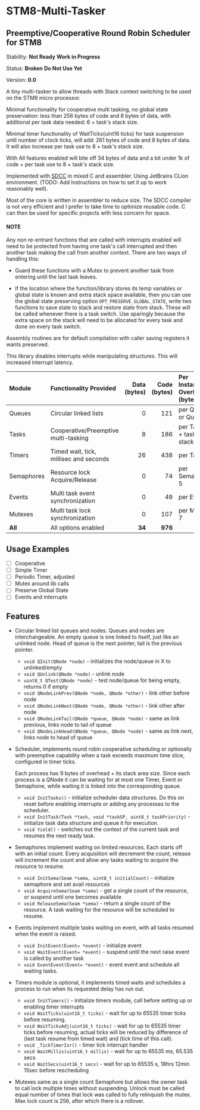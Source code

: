 # STM8-Multi-Tasker

## Preemptive/Cooperative Round Robin Scheduler for STM8

Stability: **Not Ready** **Work in Progress**

Status: **Broken** **Do Not Use Yet**

Version: **0.0**

A tiny multi-tasker to allow threads with Stack context switching to be used on the STM8 micro
processor.

Minimal functionality for cooperative multi tasking, no global state preservation: less than 256
bytes of code and 8 bytes of data, with additional per task data needed: 6 + task's stack size.

Minimal timer functionality of WaitTicks(uint16 ticks) for task suspension until number of clock
ticks, will add: 261 bytes of code and 8 bytes of data. It will also increase per task use to 8
\+ task's stack size.

With All features enabled will bite off 34 bytes of data and a bit under 1k of code + per task
use to 8 + task's stack size.

Implemented with [SDCC](http://sdcc.sourceforge.net) in mixed C and assembler. Using JetBrains
CLion environment. (TODO: Add Instructions on how to set it up to work reasonably well).

Most of the core is written in assembler to reduce size. The SDCC compiler is not very efficient
and I prefer to take time to optimize reusable code. C can then be used for specific projects
with less concern for space.

#### NOTE

Any non re-entrant functions that are called with interrupts enabled will need to be protected
from having one task's call interrupted and then another task making the call from another
context. There are two ways of handling this:

* Guard these functions with a Mutex to prevent another task from entering until the last task
  leaves.

* If the location where the function/library stores its temp variables or global state is known
  and extra stack space available, then you can use the global state preserving option
  `OPT_PRESERVE_GLOBAL_STATE`, write two functions to save state to stack and restore state from
  stack. These will be called whenever there is a task switch. Use sparingly because the extra
  space on the stack will need to be allocated for every task and done on every task switch.

Assembly routines are for default compilation with caller saving registers it wants preserved.

This library disables interrupts while manipulating structures. This will increased interrupt
latency.

| Module     | Functionality Provided                 | Data (bytes) | Code (bytes) | Per Instance Overhead (bytes)  |
|:-----------|:---------------------------------------|-------------:|-------------:|:-------------------------------|
| Queues     | Circular linked lists                  |            0 |          121 | per QNode or Queue: 4          |
| Tasks      | Cooperative/Preemptive multi-tasking   |            8 |          186 | per Task: 6  + task stack size |
| Timers     | Timed wait, tick, millisec and seconds |           26 |          438 | per Task: 2                    |
| Semaphores | Resource lock Acquire/Release          |            0 |           74 | per Semaphore: 5               |
| Events     | Multi task event synchronization       |            0 |           49 | per Event: 4                   |
| Mutexes    | Multi task lock synchronization        |            0 |          107 | per Mutex: 7                   |
| **All**    | All options enabled                    |       **34** |      **976** |                                |

## Usage Examples

* [ ] Cooperative
* [ ] Simple Timer
* [ ] Periodic Timer, adjusted
* [ ] Mutex around lib calls
* [ ] Preserve Global State
* [ ] Events and interrupts

## Features

* Circular linked list queues and nodes. Queues and nodes are interchangeable. An empty queue is
  one linked to itself, just like an unlinked node. Head of queue is the next pointer, tail is
  the previous pointer.

  * `void QInit(QNode *node)` - initializes the node/queue in X to unlinked/empty
  * `void QUnlink(QNode *node)` - unlink node
  * `uint8_t QTest(QNode *node)` - test node/queue for being empty, returns 0 if empty
  * `void QNodeLinkPrev(QNode *node, QNode *other)` - link other before node
  * `void QNodeLinkNext(QNode *node, QNode *other)` - link other after node
  * `void QNodeLinkTail(QNode *queue, QNode *node)` - same as link previous, links node to tail
    of queue
  * `void QNodeLinkHead(QNode *queue, QNode *node)` - same as link next, links node to head of
    queue

* Scheduler, implements round robin cooperative scheduling or optionally with preemptive
  capability when a task exceeds maximum time slice, configured in timer ticks.

  Each process has 9 bytes of overhead + its stack area size. Since each process is a QNode it
  can be waiting for at most one Timer, Event or Semaphone, while waiting it is linked into the
  corresponding queue.

  * `void InitTasks()` - initialize scheduler data structures. Do this on reset before enabling
    interrupts or adding any processes to the scheduler.
  * `void InitTask(Task *task, void *taskSP, uint8_t taskPriority)` - initialize task data
    structure and queue it for execution.
  * `void Yield()` - switches out the context of the current task and resumes the next ready
    task.

* Semaphores implement waiting on limited resources. Each starts off with an initial count.
  Every acquisition will decrement the count, release will increment the count and allow any
  tasks waiting to acquire the resource to resume.

  * `void InitSema(Seam *sema, uint8_t initialCount)` - initialize semaphore and set avail
    resources
  * `void AcquireSema(Seam *sema)` - get a single count of the resource, or suspend until one
    becomes available
  * `void ReleaseSema(Seam *sema)` - return a single count of the resource. A task waiting for
    the resource will be scheduled to resume.

* Events implement multiple tasks waiting on event, with all tasks resumed when the event is
  raised.

  * `void InitEvent(Event= *event)` - initialize event
  * `void WaitEvent(Event= *event)` - suspend until the next raise event is called by another
    task
  * `void EventEvent(Event= *event)` - event event and schedule all waiting tasks.

* Timers module is optional, it implements timed waits and schedules a process to run when its
  requested delay has run out.

  * `void InitTimers()` - initialize timers module, call before setting up or enabling timer
    interrupts
  * `void WaitTicks(uint16_t ticks)` - wait for up to 65535 timer ticks before resuming.
  * `void WaitTicksAdj(uint16_t ticks)` - wait for up to 65535 timer ticks before resuming,
    actual ticks will be reduced by difference of (last task resume from timed wait) and (tick
    time of this call).
  * `void _TickTimerIsr()` - timer tick interrupt handler
  * `void WaitMillis(uint16_t millis)` - wait for up to 65535 ms, 65.535 secs
  * `void WaitSecs(uint16_t secs)` - wait for up to 65535 s, 18hrs 12min 15sec before
    rescheduling

* Mutexes same as a single count Semaphore but allows the owner task to call lock multiple times
  without suspending. Unlock must be called equal number of times that lock was called to fully
  relinquish the mutex. Max lock count is 256, after which there is a rollover.
